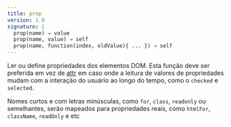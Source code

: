 ```yaml
---
title: prop
version: 1.0
signature: |
  prop(name) ⇒ value
  prop(name, value) ⇒ self
  prop(name, function(index, oldValue){ ... }) ⇒ self
---
```


Ler ou define propriedades dos elementos DOM. Esta função deve ser preferida em vez de
[attr](#attr) em caso onde a leitura de valores de propriedades mudam com a interação
do usuário ao longo do tempo, como o `checked` e `selected`.

Nomes curtos e com letras minúsculas, como `for`, `class`, `readonly` ou semelhantes,
serão mapeados para propriedades reais, como `htmlFor`, `className`, `readOnly` e etc
